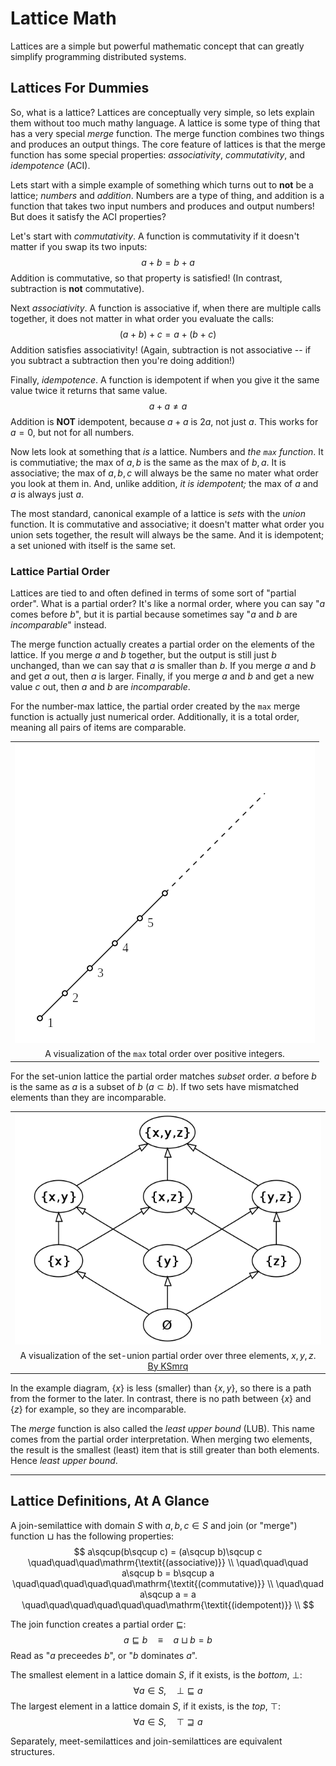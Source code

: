 # Lattice Math

Lattices are a simple but powerful mathematic concept that can greatly simplify programming distributed systems.

## Lattices For Dummies

So, what is a lattice?
Lattices are conceptually very simple, so lets explain them without too much mathy language.
A lattice is some type of thing that has a very special _merge_ function.
The merge function combines two things and produces an output things. The core feature of
lattices is that the merge function has some special properties: _associativity_, _commutativity_,
and _idempotence_ (ACI).

Lets start with a simple example of something which turns out to **not** be a lattice; _numbers_
and _addition_. Numbers are a type of thing, and addition is a function that takes two input
numbers and produces and output numbers! But does it satisfy the ACI properties?

Let's start with _commutativity_. A function is commutativity if it doesn't matter if you swap its
two inputs:
$$
    a + b = b + a
$$
Addition is commutative, so that property is satisfied! (In contrast, subtraction is **not**
commutative).

Next _associativity_. A function is associative if, when there are multiple calls together, it does
not matter in what order you evaluate the calls:
$$
    (a + b) + c = a + (b + c)
$$
Addition satisfies associativity! (Again, subtraction is not associative -- if you subtract a
subtraction then you're doing addition!)

Finally, _idempotence_. A function is idempotent if when you give it the same value twice it
returns that same value.
$$
    a + a \neq a
$$
Addition is **NOT** idempotent, because $a+a$ is $2a$, not just $a$. This works for $a=0$, but
not for all numbers.

Now lets look at something that _is_ a lattice. Numbers and _the `max` function_. It is
commutiative; the max of $a, b$ is the same as the max of $b, a$. It is associative; the max of
$a, b, c$ will always be the same no mater what order you look at them in. And, unlike addition,
_it is idempotent;_ the max of $a$ and $a$ is always just $a$.

The most standard, canonical example of a lattice is _sets_ with the _union_ function. It is
commutative and associative; it doesn't matter what order you union sets together, the result will
always be the same. And it is idempotent; a set unioned with itself is the same set.

### Lattice Partial Order

Lattices are tied to and often defined in terms of some sort of "partial order". What is a partial
order? It's like a normal order, where you can say "$a$ comes before $b$", but it is partial
because sometimes say "$a$ and $b$ are _incomparable_" instead.

The merge function actually creates a partial order on the elements of the lattice. If you merge
$a$ and $b$ together, but the output is still just $b$ unchanged, than we can say that $a$ is
smaller than $b$. If you merge $a$ and $b$ and get $a$ out, then $a$
is larger. Finally, if you merge $a$ and $b$ and get a new value $c$ out, then $a$ and $b$ are
_incomparable_.

For the number-max lattice, the partial order created by the `max` merge function is actually just
numerical order. Additionally, it is a total order, meaning all pairs of items are comparable.

||
| :---: |
| ![A vertical number line starting at 1, with arrows pointing from 1 to 2, 2 to 3, etc.](img/max-int-ord.png) |
| A visualization of the `max` total order over positive integers. |

For the
set-union lattice the partial order matches _subset_ order. $a$ before $b$ is the same as $a$ is a
subset of $b$ ($a \subset b$). If two sets have mismatched elements than they are incomparable.

||
| :---: |
| ![A graph showing the partial order of set-union with elements x, y, z. At the bottom is empty set, second row has singleton sets, third row has pairs, and top has a set with all three.](img/set-union-ord.png) |
| A visualization of the set-union partial order over three elements, $x, y, z$. [By KSmrq](https://commons.wikimedia.org/wiki/File:Hasse_diagram_of_powerset_of_3.svg) |

In the example diagram, $\{x\}$ is less (smaller) than $\{x, y\}$, so there is a path from the
former to the later. In contrast, there is no path between $\{x\}$ and $\{z\}$ for example, so they
are incomparable.

The _merge_ function is also called the _least upper bound_ (LUB). This name comes from the partial
order interpretation. When merging two elements, the result is the smallest (least) item that is
still greater than both elements. Hence _least upper bound_.

---

## Lattice Definitions, At A Glance

A join-semilattice with domain $S$ with $a, b, c \in S$ and join (or "merge") function
$\sqcup$ has the following properties:
$$
    a\sqcup(b\sqcup c) = (a\sqcup b)\sqcup c \quad\quad\quad\mathrm{\textit{(associative)}} \\
    \quad\quad\quad
    a\sqcup b = b\sqcup a \quad\quad\quad\quad\quad\mathrm{\textit{(commutative)}} \\
    \quad\quad
    a\sqcup a = a \quad\quad\quad\quad\quad\quad\mathrm{\textit{(idempotent)}} \\
$$

The join function creates a partial order $\sqsubseteq$:
$$
    a \sqsubseteq b \quad\equiv\quad a \sqcup b = b
$$
Read as "$a$ preceedes $b$", or "$b$ dominates $a$".

The smallest element in a lattice domain $S$, if it exists, is the _bottom_, $\bot$:
$$
    \forall a\in S,\quad \bot \sqsubseteq a
$$
The largest element in a lattice domain $S$, if it exists, is the _top_, $\top$:
$$
    \forall a\in S,\quad \top \sqsupseteq a
$$

Separately, meet-semilattices and join-semilattices are equivalent structures.